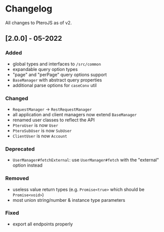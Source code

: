 # Changelog
All changes to PteroJS as of v2.

## [2.0.0] - 05-2022
### Added
- global types and interfaces to `/src/common`
- expandable query option types
- "page" and "perPage" query options support
- `BaseManager` with abstract query properties
- additional parse options for `caseConv` util

### Changed
- `RequestManager` -> `RestRequestManager`
- all application and client managers now extend `BaseManager`
- renamed user classes to reflect the API
- `PteroUser` is now `User`
- `PteroSubUser` is now `SubUser`
- `ClientUser` is now `Account`

### Deprecated
- `UserManager#fetchExternal`: use `UserManager#fetch` with the "external" option instead

### Removed
- useless value return types (e.g. `Promise<true>` which should be `Promise<void>`)
- most union string/number & instance type parameters

### Fixed
- export all endpoints properly